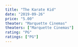 ```yaml
---
title: "The Karate Kid"
date: "2019-09-26"
price: "5.00"
theater: "Marquette Cinemas"
theaters: ["Marquette Cinemas"]
rating: "PG"
ratings: ["PG"]
---
```

